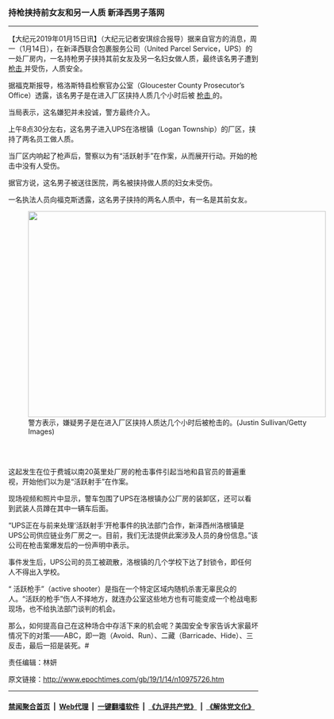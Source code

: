 ### 持枪挟持前女友和另一人质 新泽西男子落网
------------------------

<p>
 【大纪元2019年01月15日讯】（大纪元记者安琪综合报导）据来自官方的消息，周一（1月14日），在新泽西联合包裹服务公司（United Parcel Service，UPS）的一处厂房内，一名持枪男子挟持其前女友及另一名妇女做人质，最终该名男子遭到
 <a href="http://www.epochtimes.com/gb/tag/%E6%9E%AA%E5%87%BB.html">
  枪击
 </a>
 并受伤，人质安全。
</p>
<p>
 据福克斯报导，格洛斯特县检察官办公室（Gloucester County Prosecutor’s Office）透露，该名男子是在进入厂区挟持人质几个小时后被
 <a href="http://www.epochtimes.com/gb/tag/%E6%9E%AA%E5%87%BB.html">
  枪击
 </a>
 的。
</p>
<p>
 当局表示，这名嫌犯并未投诚，警方最终介入。
</p>
<p>
 上午8点30分左右，这名男子进入UPS在洛根镇（Logan Township）的厂区，挟持了两名员工做人质。
</p>
<p>
 当厂区内响起了枪声后，警察以为有“活跃射手”在作案，从而展开行动。开始的枪击中没有人受伤。
</p>
<p>
 据官方说，这名男子被送往医院，两名被挟持做人质的妇女未受伤。
</p>
<p>
 一名执法人员向福克斯透露，这名男子挟持的两名人质中，有一名是其前女友。
</p>
<figure class="wp-caption aligncenter" id="attachment_10975753" style="width: 600px">
 <a href="http://i.epochtimes.com/assets/uploads/2019/01/GettyImages-96355849.jpg">
  <img alt="" class="wp-image-10975753 size-large" height="415" src="http://i.epochtimes.com/assets/uploads/2019/01/GettyImages-96355849-600x415.jpg" width="600"/>
 </a>
 <br/><figcaption class="wp-caption-text">
  警方表示，嫌疑男子是在进入厂区挟持人质达几个小时后被枪击的。(Justin Sullivan/Getty Images)
 </figcaption><br/>
</figure><br/>
<p>
 这起发生在位于费城以南20英里处厂房的枪击事件引起当地和县官员的普遍重视，开始他们以为是“活跃射手”在作案。
</p>
<p>
 现场视频和照片中显示，警车包围了UPS在洛根镇办公厂房的装卸区，还可以看到武装人员蹲在其中一辆车后面。
</p>
<p>
 “UPS正在与前来处理‘活跃射手’开枪事件的执法部门合作，新泽西州洛根镇是UPS公司供应链业务厂房之一。目前，我们无法提供此案涉及人员的身份信息。”该公司在枪击案爆发后的一份声明中表示。
</p>
<p>
 事件发生后，UPS公司的员工被疏散，洛根镇的几个学校下达了封锁令，即任何人不得出入学校。
</p>
<p>
 “
 <span style="font-weight: 400;">
  活跃枪手”（active shooter）是指在一个特定区域内随机杀害无辜民众的人。“活跃的枪手”伤人不择地方，就连办公室这些地方也有可能变成一个枪战电影现场，也不给执法部门谈判的机会。
 </span>
</p>
<p>
 <span style="font-weight: 400;">
  那么，如何提高自己在这种场合中存活下来的机会呢？美国安全专家告诉大家最坏情况下的对策——ABC，即一跑（Avoid、Run）、二藏（Barricade、Hide）、三反击，最后一招是装死。#
 </span>
</p>
<p>
 责任编辑：林妍
</p>

原文链接：http://www.epochtimes.com/gb/19/1/14/n10975726.htm


------------------------
#### [禁闻聚合首页](https://github.com/gfw-breaker/banned-news/blob/master/README.md) &nbsp;|&nbsp; [Web代理](https://github.com/gfw-breaker/open-proxy/blob/master/README.md) &nbsp;|&nbsp; [一键翻墙软件](https://github.com/gfw-breaker/nogfw/blob/master/README.md) &nbsp;|&nbsp; [《九评共产党》](https://github.com/gfw-breaker/9ping.md/blob/master/README.md#九评之一评共产党是什么) &nbsp;|&nbsp; [《解体党文化》](https://github.com/gfw-breaker/jtdwh.md/blob/master/README.md#绪论)